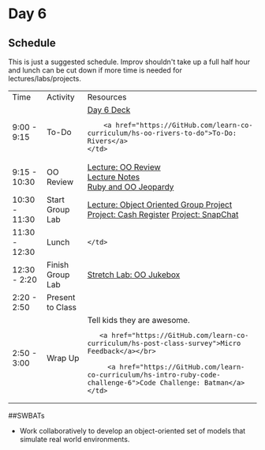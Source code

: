 # Day 6

## Schedule

This is just a suggested schedule. Improv shouldn't take up a full half hour and lunch can be cut down if more time is needed for lectures/labs/projects.

<table>
	<tr>
	  <td>Time</td>
	  <td>Activity</td>
	  <td>Resources</td>
	</tr>
	<tr>
    <td>9:00 - 9:15</td>
    <td>To-Do</td>
    <td>
        <a href="https://docs.google.com/presentation/d/1LJMche3oKe13AkUeAhJUXoBKJVF3XPveFdmMJI9WMH4/edit#slide=id.g3f8078aae_018">Day 6 Deck</a></br>

        <a href="https://GitHub.com/learn-co-curriculum/hs-oo-rivers-to-do">To-Do: Rivers</a>
    </td>
  </tr>
  <tr>
    <td>9:15 - 10:30</td>
    <td>OO Review</td>
    <td>
    <a href="lectures/oo-review/LECTURE.md">Lecture: OO Review</a></br>
    <a href="lectures/oo-review">Lecture Notes</a></br>
    <a href="https://docs.google.com/presentation/d/15lxFavK4t-Gmv7dOANBPHiLflKpPgSejAGEnDuqN9Pc">Ruby and OO Jeopardy</a>
    </td>
  </tr>
  <tr>
    <td>10:30 - 11:30</td>
    <td>Start Group Lab</td>
    <td>
      <a href="lectures/object-oriented-group-project">Lecture: Object Oriented Group Project</a></br>
      <a href="https://GitHub.com/learn-co-curriculum/hs-oo-cash-register">Project: Cash Register</a>
		 	<a href="https://GitHub.com/learn-co-curriculum/hs-oo-snapchat">Project: SnapChat</a>
    </td>
  </tr>
  <tr>
    <td>11:30 - 12:30</td>
    <td>Lunch</td>
    <td>
       
   	</td>
  </tr>
  <tr>
    <td>12:30 - 2:20</td>
    <td>Finish Group Lab</td>
    <td>
       <a href="https://GitHub.com/learn-co-curriculum/oo-jukebox">Stretch Lab: OO Jukebox</a>
   	</td>
  </tr>
   <tr>
    <td>2:20 - 2:50</td>
    <td>Present to Class</td>
    <td>
   </td>
  </tr>
  <tr>
    <td>2:50 - 3:00</td>
    <td>Wrap Up</td>
    <td>
       Tell kids they are awesome.</br>

       <a href="https://GitHub.com/learn-co-curriculum/hs-post-class-survey">Micro Feedback</a></br>

	     <a href="https://GitHub.com/learn-co-curriculum/hs-intro-ruby-code-challenge-6">Code Challenge: Batman</a>
   	</td>
  </tr>

</table>

##SWBATs
+ Work collaboratively to develop an object-oriented set of models that simulate real world environments.
